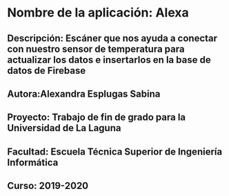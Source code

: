 # Nombre de la aplicación: Alexa

## Descripción: Escáner que nos ayuda a conectar con nuestro sensor de temperatura para actualizar los datos e insertarlos en la base de datos de Firebase
## Autora:Alexandra Esplugas Sabina
## Proyecto: Trabajo de fin de grado para la Universidad de La Laguna
## Facultad: Escuela Técnica Superior de Ingeniería Informática
## Curso: 2019-2020
